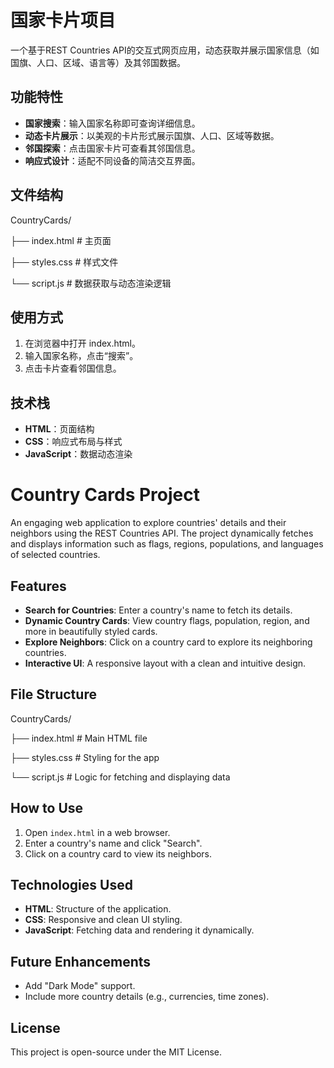 # 国家卡片项目

一个基于REST Countries API的交互式网页应用，动态获取并展示国家信息（如国旗、人口、区域、语言等）及其邻国数据。

## 功能特性
- **国家搜索**：输入国家名称即可查询详细信息。
- **动态卡片展示**：以美观的卡片形式展示国旗、人口、区域等数据。
- **邻国探索**：点击国家卡片可查看其邻国信息。
- **响应式设计**：适配不同设备的简洁交互界面。

## 文件结构
CountryCards/

├── index.html    # 主页面

├── styles.css    # 样式文件

└── script.js     # 数据获取与动态渲染逻辑

## 使用方式
1. 在浏览器中打开 index.html。
2. 输入国家名称，点击“搜索”。
3. 点击卡片查看邻国信息。

## 技术栈
- **HTML**：页面结构
- **CSS**：响应式布局与样式
- **JavaScript**：数据动态渲染





# Country Cards Project

An engaging web application to explore countries' details and their neighbors using the REST Countries API. The project dynamically fetches and displays information such as flags, regions, populations, and languages of selected countries.

## Features
- **Search for Countries**: Enter a country's name to fetch its details.
- **Dynamic Country Cards**: View country flags, population, region, and more in beautifully styled cards.
- **Explore Neighbors**: Click on a country card to explore its neighboring countries.
- **Interactive UI**: A responsive layout with a clean and intuitive design.

## File Structure
CountryCards/ 

├── index.html   # Main HTML file 

├── styles.css   # Styling for the app 

└── script.js    # Logic for fetching and displaying data

## How to Use
1. Open `index.html` in a web browser.
2. Enter a country's name and click "Search".
3. Click on a country card to view its neighbors.

## Technologies Used
- **HTML**: Structure of the application.
- **CSS**: Responsive and clean UI styling.
- **JavaScript**: Fetching data and rendering it dynamically.

## Future Enhancements
- Add "Dark Mode" support.
- Include more country details (e.g., currencies, time zones).

## License
This project is open-source under the MIT License.
